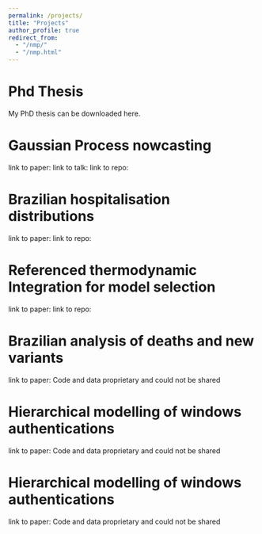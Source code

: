 ```yaml
---
permalink: /projects/
title: "Projects"
author_profile: true
redirect_from: 
  - "/nmp/"
  - "/nmp.html"
---
```




Phd Thesis
======
My PhD thesis can be downloaded here.


Gaussian Process nowcasting
======
link to paper:
link to talk:
link to repo:


Brazilian hospitalisation distributions
======
link to paper:
link to repo:


Referenced thermodynamic Integration for model selection
======
link to paper:
link to repo:


Brazilian analysis of deaths and new variants
======
link to paper:
Code and data proprietary and could not be shared


Hierarchical modelling of windows authentications
======
link to paper:
Code and data proprietary and could not be shared


Hierarchical modelling of windows authentications
======
link to paper:
Code and data proprietary and could not be shared
